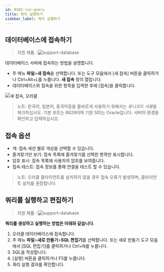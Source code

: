 ```yaml
---
id: 0102-run-query
title: 쿼리 실행하기
sidebar_label: 쿼리 실행하기
---
```



## 데이터베이스에 접속하기
> 지원 제품 :
> ![support-database](<http://www.sqlgate.com/docs-badge/oracle,mysql,mariadb,postgresql,sqlserver,db2,tibero>)

데이터베이스 서버에 접속하는 방법을 설명합니다.

- 주 메뉴 **파일**>**새 접속**을 선택합니다. 또는 도구 모음에서 [새 접속] 버튼을 클릭하거나 Ctrl+Alt+L를 누릅니다. **새 접속** 창이 열립니다.
- 데이터베이스와 접속을 위한 항목을 입력한 후에 [접속]을 클릭합니다.

![새 접속, 오라클](https://s3.ap-northeast-2.amazonaws.com/sqlgate-resource/captures/start/new-connection-ko.png)

> 노트: 한국어, 일본어, 중국어등을 올바르게 사용하기 위해서는 *유니코드 사용*을 체크하십시오. 기본 포트는 8629이며 기본 SID는 Oracle입니다. 서버의 환경을 확인하고 입력하십시오.

## 접속 옵션
- 색: 접속 세션 별로 색상을 선택할 수 있습니다.
- 즐겨찾기만 보기: 접속 목록에 즐겨찾기를 선택한 항목만 표시합니다.
- 암호 표시: 접속 목록에 사용자의 암호를 보여줍니다.
- 접속 테스트: 접속 정보를 통해 연결을 테스트 할 수 있습니다.
> 노트: 오라클 클라이언트를 설치하지 않을 경우 접속 오류가 발생하며, 클라이언트 설치를 권장합니다.

## 쿼리를 실행하고 편집하기
> 지원 제품 :
> ![support-database](<http://www.sqlgate.com/docs-badge/oracle,mysql,mariadb,postgresql,sqlserver,db2,tibero>)

**쿼리를 생성하고 실행하는 방법은 아래와 같습니다.**
1. 오라클 데이터베이스에 접속합니다.
2. 주 메뉴 **파일**>**새로 만들기**>**SQL 편집기**를 선택합니다. 또는 새로 만들기 도구 모음에서 [SQL 편집기]를 클릭하거나 Ctrl+N를 누릅니다.
3. SQL을 작성합니다.
4. [실행] 버튼을 클릭하거나 F5를 누릅니다.
5. 쿼리 실행 결과를 확인합니다.